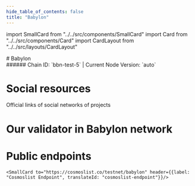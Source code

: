 ```yaml
---
hide_table_of_contents: false
title: "Babylon"
---
```


import SmallCard from "../../src/components/SmallCard"
import Card from "../../src/components/Card"
import CardLayout from "../../src/layouts/CardLayout"

<div class="h1-with-icon icon-babylon">
# Babylon
</div>
###### Chain ID: `bbn-test-5` | Current Node Version: `auto`



# Social resources
Official links of social networks of projects

<CardLayout autoFitEnabled={false}>
    <SmallCard to="https://babylonlabs.io/" header={{label: "Website", translateId: "social-telegram"}} iconPath="img/website-icon.svg"/>
    <SmallCard to="https://discord.com/invite/babylonglobal" header={{label: "GitHub", translateId: "social-telegram"}} iconPath="img/github-icon.svg"/>
    <SmallCard to="https://discord.com/invite/babylonglobal" header={{label: "Discord", translateId: "social-telegram"}} iconPath="img/discord-icon.svg"/>
    <SmallCard to="https://x.com/babylonlabs_io" header={{label: "X", translateId: "social-telegram"}} iconPath="img/x-icon.svg"/>
    <SmallCard to="https://t.me/babyloncommunity" header={{label: "Telegram", translateId: "social-telegram"}} iconPath="img/telegram-icon.svg"/>
</CardLayout>

# Our validator in Babylon network

<CardLayout autoFitEnabled={true}>
    <Card
        to=""
        header={{
            label: "[NODERS]TEAM",
            translateId: "development-setup",
        }}
        body={{
            label: "Trusted blockchain validator",
        }}
        iconPath="img/kotlin-icon.svg"
    />
</CardLayout>

# Public endpoints

<CardLayout autoFitEnabled={true}>
    <SmallCard to="https://babylon-t-rpc.noders.services" header={{label: "RPC Endpoint", translateId: "rpc-endpoint"}}/>
    <SmallCard to="https://babylon-t-api.noders.services" header={{label: "API Endpoint", translateId: "api-endpoint"}}/>
    <SmallCard to="https://babylon-t-jsonrpc.noders.services" header={{label: "json-RPC Endpoint", translateId: "jrpc-endpoint"}}/>
    
    <SmallCard to="https://cosmoslist.co/testnet/babylon" header={{label: "Cosmoslist Endpoint", translateId: "cosmoslist-endpoint"}}/>
</CardLayout>
